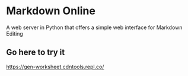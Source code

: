 # Markdown Online

A web server in Python that offers a simple web interface for Markdown Editing

## Go here to try it

https://gen-worksheet.cdntools.repl.co/
